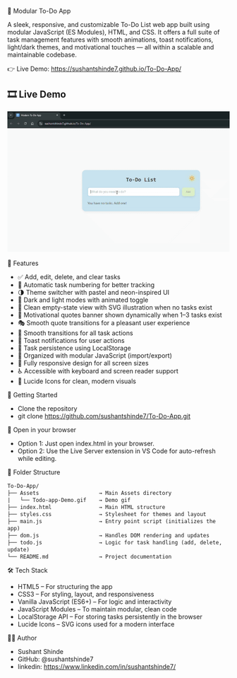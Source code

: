 📝 Modular To-Do App

A sleek, responsive, and customizable To-Do List web app built using modular JavaScript (ES Modules), HTML, and CSS. It offers a full suite of task management features with smooth animations, toast notifications, light/dark themes, and motivational touches — all within a scalable and maintainable codebase.

👉 Live Demo: https://sushantshinde7.github.io/To-Do-App/

## 🎞️ Live Demo 
![To‑Do App Demo](./Assets/Todo-app-Demo.gif)

📌 Features
- ✅ Add, edit, delete, and clear tasks 
- 🔢 Automatic task numbering for better tracking 
- 🌗 Theme switcher with pastel and neon-inspired UI 
- 🌈 Dark and light modes with animated toggle
- 🧼 Clean empty-state view with SVG illustration when no tasks exist
- 🧠 Motivational quotes banner shown dynamically when 1–3 tasks exist
- 🎭 Smooth quote transitions for a pleasant user experience
- 🔄 Smooth transitions for all task actions 
- 🔔 Toast notifications for user actions 
- 💾 Task persistence using LocalStorage 
- 🧩 Organized with modular JavaScript (import/export) 
- 📱 Fully responsive design for all screen sizes 
- ♿ Accessible with keyboard and screen reader support 
- 🎨 Lucide Icons for clean, modern visuals  


🚀 Getting Started
- Clone the repository 
- git clone https://github.com/sushantshinde7/To-Do-App.git 


📂 Open in your browser
- Option 1: Just open index.html in your browser.  
- Option 2: Use the Live Server extension in VS Code for auto-refresh while editing. 

 
📁 Folder Structure
```
To-Do-App/
├── Assets                   → Main Assets directory
|   └── Todo-app-Demo.gif    → Demo gif
├── index.html               → Main HTML structure
├── styles.css               → Stylesheet for themes and layout
├── main.js                  → Entry point script (initializes the app)
├── dom.js                   → Handles DOM rendering and updates
├── todo.js                  → Logic for task handling (add, delete, update)
└── README.md                → Project documentation
```


🛠 Tech Stack 
- HTML5 – For structuring the app 
- CSS3 – For styling, layout, and responsiveness 
- Vanilla JavaScript (ES6+) – For logic and interactivity 
- JavaScript Modules – To maintain modular, clean code 
- LocalStorage API – For storing tasks persistently in the browser 
- Lucide Icons – SVG icons used for a modern interface 


🙋‍♂️ Author 
- Sushant Shinde 
- GitHub: @sushantshinde7 
- linkedin: https://www.linkedin.com/in/sushantshinde7/ 



